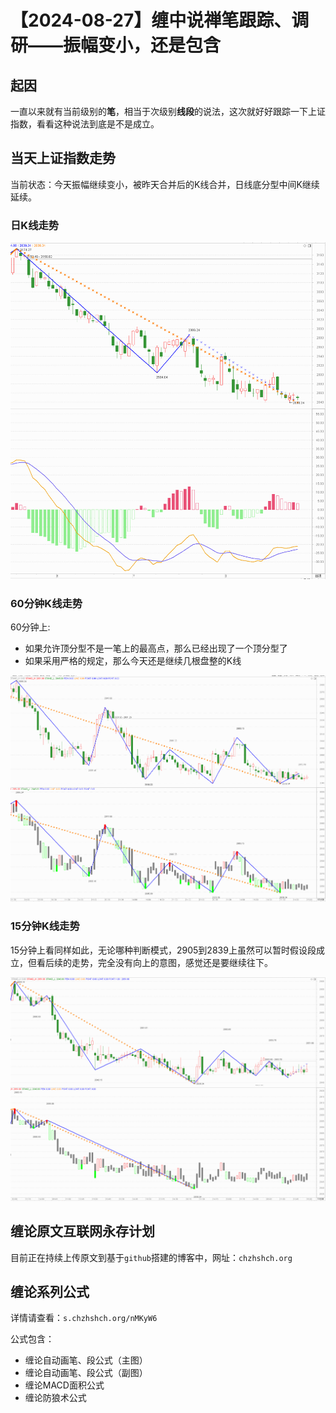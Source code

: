 # 【2024-08-27】缠中说禅笔跟踪、调研——振幅变小，还是包含 
## 起因

一直以来就有当前级别的**笔**，相当于次级别**线段**的说法，这次就好好跟踪一下上证指数，看看这种说法到底是不是成立。



## 当天上证指数走势

当前状态：今天振幅继续变小，被昨天合并后的K线合并，日线底分型中间K继续延续。



### 日K线走势

![](day\20240827.png)





### 60分钟K线走势

60分钟上:

- 如果允许顶分型不是一笔上的最高点，那么已经出现了一个顶分型了
- 如果采用严格的规定，那么今天还是继续几根盘整的K线

![](min60\20240827.png)





### 15分钟K线走势

15分钟上看同样如此，无论哪种判断模式，2905到2839上虽然可以暂时假设段成立，但看后续的走势，完全没有向上的意图，感觉还是要继续往下。



![](min15\20240827.png)





## 缠论原文互联网永存计划

目前正在持续上传原文到基于`github`搭建的博客中，网址：`chzhshch.org`



## 缠论系列公式

详情请查看：`s.chzhshch.org/nMKyW6`



公式包含：

- 缠论自动画笔、段公式（主图）
- 缠论自动画笔、段公式（副图）
- 缠论MACD面积公式
- 缠论防狼术公式

